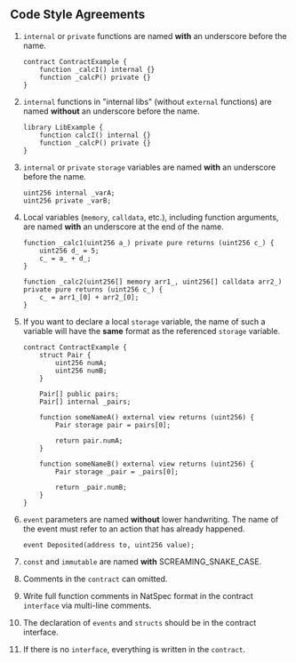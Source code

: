 ## **Code Style Agreements**

1. `internal` or `private` functions are named **with** an underscore before the name.

    ```solidity
    contract ContractExample {
        function _calcI() internal {}
        function _calcP() private {}
    }
    
    ```

1. `internal` functions in "internal libs" (without `external` functions) are named **without** an underscore before the name.

    ```solidity
    library LibExample {
        function calcI() internal {}
        function _calcP() private {}
    }
    ```

1. `internal` or `private` `storage` variables are named **with** an underscore before the name.

    ```solidity
    uint256 internal _varA;
    uint256 private _varB;
    ```

1. Local variables (`memory`, `calldata`, etc.), including function arguments, are named **with** an underscore at the end of the name.

    ```solidity
    function _calc1(uint256 a_) private pure returns (uint256 c_) {
        uint256 d_ = 5;
        c_ = a_ + d_;
    }

    function _calc2(uint256[] memory arr1_, uint256[] calldata arr2_) private pure returns (uint256 c_) {
        c_ = arr1_[0] + arr2_[0];
    }
    ```

1. If you want to declare a local `storage` variable, the name of such a variable will have the **same** format as the
referenced `storage` variable.

    ```solidity
    contract ContractExample {
        struct Pair {
            uint256 numA;
            uint256 numB;
        }

        Pair[] public pairs;
        Pair[] internal _pairs;
    
        function someNameA() external view returns (uint256) {
            Pair storage pair = pairs[0];
    
            return pair.numA;
        }
    
        function someNameB() external view returns (uint256) {
            Pair storage _pair = _pairs[0];
    
            return _pair.numB;
        }
    }
    ```

1. `event` parameters are named **without** lower handwriting. The name of the event must refer to an action that has already happened.

    ```solidity
    event Deposited(address to, uint256 value);
    ```

1. `const` and `immutable` are named **with** SCREAMING_SNAKE_CASE.

1. Comments in the `contract` can omitted.

1. Write full function comments in NatSpec format in the contract `interface` via multi-line comments.

1. The declaration of `events` and `structs` should be in the contract interface.

1. If there is no `interface`, everything is written in the `contract`.
